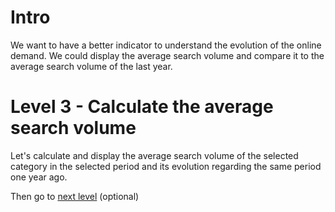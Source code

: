 # Intro 

We want to have a better indicator to understand the evolution of the online demand. We could display the average search volume and compare it to the average search volume of the last year.

# Level 3 - Calculate the average search volume

Let's calculate and display the average search volume of the selected category in the selected period and its evolution regarding the same period one year ago.

Then go to [next level](../level4) (optional)
